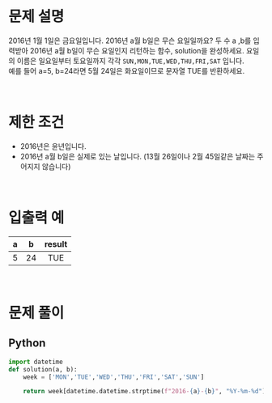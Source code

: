 # 문제 설명

2016년 1월 1일은 금요일입니다. 2016년 a월 b일은 무슨 요일일까요? 두 수 a ,b를 입력받아 2016년 a월 b일이 무슨 요일인지 리턴하는 함수, solution을 완성하세요. 요일의 이름은 일요일부터 토요일까지 각각 `SUN,MON,TUE,WED,THU,FRI,SAT` 입니다. <br />
예를 들어 a=5, b=24라면 5월 24일은 화요일이므로 문자열 TUE를 반환하세요.

<br />

# 제한 조건

- 2016년은 윤년입니다.
- 2016년 a월 b일은 실제로 있는 날입니다. (13월 26일이나 2월 45일같은 날짜는 주어지지 않습니다)

<br />

# 입출력 예

|  a  |  b  | result |
| :-: | :-: | :----: |
|  5  | 24  |  TUE   |

<br />

# 문제 풀이

## Python

```py
import datetime
def solution(a, b):
    week = ['MON','TUE','WED','THU','FRI','SAT','SUN']

    return week[datetime.datetime.strptime(f"2016-{a}-{b}", "%Y-%m-%d").weekday()]
```
